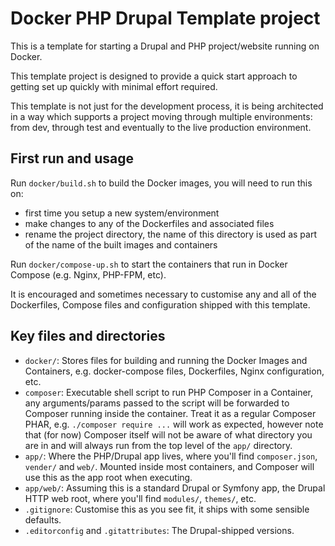# Docker PHP Drupal Template project

This is a template for starting a Drupal and PHP project/website running on Docker.

This template project is designed to provide a quick start approach to getting set up quickly with minimal effort required.

This template is not just for the development process, it is being architected in a way which supports a project moving through multiple environments: from dev, through test and eventually to the live production environment.

## First run and usage

Run `docker/build.sh` to build the Docker images, you will need to run this on:
* first time you setup a new system/environment
* make changes to any of the Dockerfiles and associated files
* rename the project directory, the name of this directory is used as part of the name of the built images and containers

Run `docker/compose-up.sh` to start the containers that run in Docker Compose (e.g. Nginx, PHP-FPM, etc).

It is encouraged and sometimes necessary to customise any and all of the Dockerfiles, Compose files and configuration shipped with this template.

## Key files and directories

* `docker/`: Stores files for building and running the Docker Images and Containers, e.g. docker-compose files, Dockerfiles, Nginx configuration, etc.
* `composer`: Executable shell script to run PHP Composer in a Container, any arguments/params passed to the script will be forwarded to Composer running inside the container. Treat it as a regular Composer PHAR, e.g. `./composer require ...` will work as expected, however note that (for now) Composer itself will not be aware of what directory you are in and will always run from the top level of the `app/` directory.
* `app/`: Where the PHP/Drupal app lives, where you'll find `composer.json`, `vender/` and `web/`. Mounted inside most containers, and Composer will use this as the app root when executing.
* `app/web/`: Assuming this is a standard Drupal or Symfony app, the Drupal HTTP web root, where you'll find `modules/`, `themes/`, etc.
* `.gitignore`: Customise this as you see fit, it ships with some sensible defaults.
* `.editorconfig` and `.gitattributes`: The Drupal-shipped versions.
